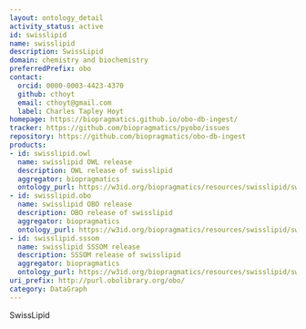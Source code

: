 ```yaml
---
layout: ontology_detail
activity_status: active
id: swisslipid
name: swisslipid
description: SwissLipid
domain: chemistry and biochemistry
preferredPrefix: obo
contact:
  orcid: 0000-0003-4423-4370
  github: cthoyt
  email: cthoyt@gmail.com
  label: Charles Tapley Hoyt
homepage: https://biopragmatics.github.io/obo-db-ingest/
tracker: https://github.com/biopragmatics/pyobo/issues
repository: https://github.com/biopragmatics/obo-db-ingest
products:
- id: swisslipid.owl
  name: swisslipid OWL release
  description: OWL release of swisslipid
  aggregator: biopragmatics
  ontology_purl: https://w3id.org/biopragmatics/resources/swisslipid/swisslipid.owl
- id: swisslipid.obo
  name: swisslipid OBO release
  description: OBO release of swisslipid
  aggregator: biopragmatics
  ontology_purl: https://w3id.org/biopragmatics/resources/swisslipid/swisslipid.obo
- id: swisslipid.sssom
  name: swisslipid SSSOM release
  description: SSSOM release of swisslipid
  aggregator: biopragmatics
  ontology_purl: https://w3id.org/biopragmatics/resources/swisslipid/swisslipid.sssom
uri_prefix: http://purl.obolibrary.org/obo/
category: DataGraph
---
```


SwissLipid
